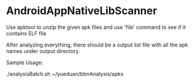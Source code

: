 # AndroidAppNativeLibScanner


Use apktool to unzip the given apk files and use 'file' command to see if it contains ELF file

After analyzing everything, there should be a output list file with all the apk names under output directory.

Sample Usage:

./analysisBatch.sh ~/yueduan/bbnAnalysis/apks
